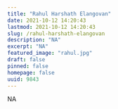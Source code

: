 ```yaml
---
title: "Rahul Harshath Elangovan"
date: 2021-10-12 14:20:43
lastmod: 2021-10-12 14:20:43
slug: /rahul-harshath-elangovan
description: "NA"
excerpt: "NA"
featured_image: "rahul.jpg"
draft: false
pinned: false
homepage: false
uuid: 9843
---
```

NA
